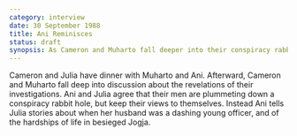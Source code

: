 ```yaml
---
category: interview
date: 30 September 1988
title: Ani Reminisces
status: draft
synopsis: As Cameron and Muharto fall deeper into their conspiracy rabbit hole, Ani tells Julia of the hardships of life in besieged Jogja.
---
```


Cameron and Julia have dinner with Muharto and
Ani. Afterward, Cameron and Muharto fall deep into discussion about the
revelations of their investigations. Ani and Julia agree that their men
are plummeting down a conspiracy rabbit hole, but keep their
views to themselves. Instead Ani tells Julia stories about when her husband
was a dashing young officer, and of the hardships of life in besieged
Jogja.
